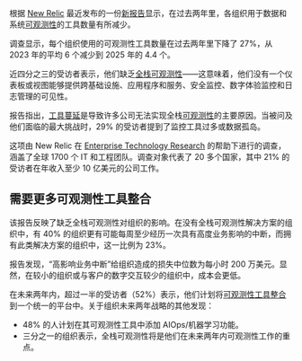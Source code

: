 根据 [New Relic](http://newrelic.com/?utm_content=inline+mention) 最近发布的一份[新报告](https://newrelic.com/resources/report/observability-forecast/2025)显示，在过去两年里，各组织用于数据和系统[可观测性](https://thenewstack.io/introduction-to-observability/)的工具数量有所减少。

调查显示，每个组织使用的可观测性工具数量在过去两年里下降了 27%，从 2023 年的平均 6 个减少到 2025 年的 4.4 个。

近四分之三的受访者表示，他们缺乏[全栈可观测性](https://thenewstack.io/conversations-im-sick-of-having-about-observability/)——这意味着，他们没有一个仪表板或视图能够提供跨基础设施、应用程序和服务、安全监控、数字体验监控和日志管理的可见性。

报告指出，[工具蔓延](https://thenewstack.io/how-to-tackle-tool-sprawl-before-it-becomes-tool-hell/)是导致许多公司无法实现全栈[可观测性](https://thenewstack.io/ebooks/observability/cloud-native-observability-for-devops-teams/)的主要原因。当被问及他们面临的最大挑战时，29% 的受访者提到了监控工具过多或数据孤岛。

这项由 New Relic 在 [Enterprise Technology Research](https://etr.ai/) 的帮助下进行的调查，涵盖了全球 1700 个 IT 和工程团队。调查对象代表了 20 多个国家，其中 21% 的受访者在年收入至少 10 亿美元的公司工作。

## 需要更多可观测性工具整合

该报告反映了缺乏全栈可观测性对组织的影响。在没有全栈可观测性解决方案的组织中，有 40% 的组织更有可能每周至少经历一次具有高度业务影响的中断，而拥有此类解决方案的组织中，这一比例为 23%。

报告发现，“高影响业务中断”给组织造成的损失中位数为每小时 200 万美元。显然，在较小的组织或与客户的数字交互较少的组织中，成本会更低。

在未来两年内，超过一半的受访者（52%）表示，他们计划将[可观测性工具整合](https://thenewstack.io/trust-me-consolidate-your-monitoring-stack/)到一个统一的平台中。关于组织未来两年战略的其他发现：

* 48% 的人计划在其可观测性工具中添加 AIOps/机器学习功能。
* 三分之一的组织表示，全栈可观测性将是他们在未来两年内可观测性工作的重点。